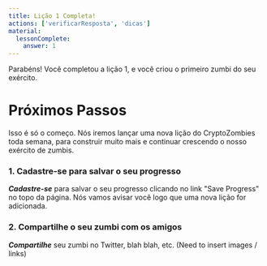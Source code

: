 ```yaml
---
title: Lição 1 Completa!
actions: ['verificarResposta', 'dicas']
material:
  lessonComplete:
    answer: 1
---
```


Parabéns! Você completou a lição 1, e você criou o primeiro zumbi do seu exército.

# Próximos Passos

Isso é só o começo. Nós iremos lançar uma nova lição do CryptoZombies toda semana, para construir muito mais e continuar crescendo o nosso exército de zumbis.

### 1. Cadastre-se para salvar o seu progresso

***Cadastre-se*** para salvar o seu progresso clicando no link "Save Progress" no topo da página. Nós vamos avisar você logo que uma nova lição for adicionada.

### 2. Compartilhe o seu zumbi com os amigos

***Compartilhe*** seu zumbi no Twitter, blah blah, etc. (Need to insert images / links)
